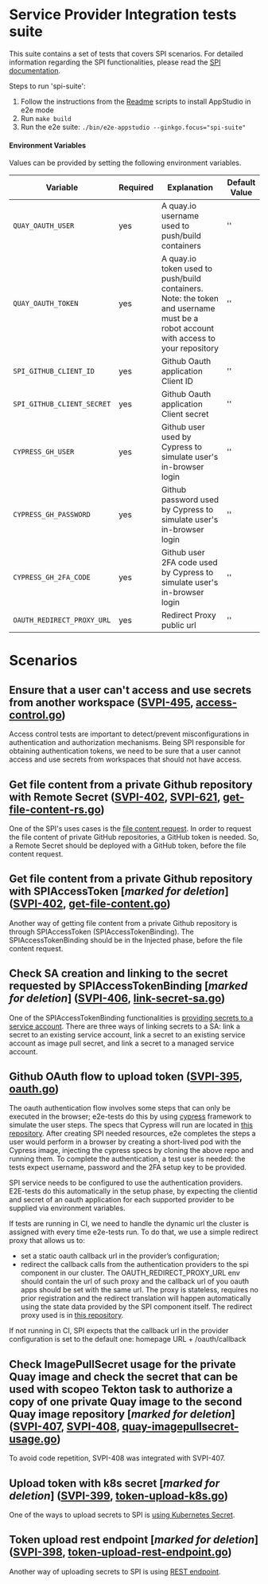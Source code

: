 # Service Provider Integration tests suite

This suite contains a set of tests that covers SPI scenarios. For detailed information regarding the SPI functionalities, please read the [SPI documentation](https://github.com/redhat-appstudio/service-provider-integration-operator/blob/main/docs/USER.md).


Steps to run 'spi-suite':

1) Follow the instructions from the [Readme](../../docs/Installation.md) scripts to install AppStudio in e2e mode
2) Run `make build`
3) Run the e2e suite: `./bin/e2e-appstudio --ginkgo.focus="spi-suite"`

#### Environment Variables

Values can be provided by setting the following environment variables.

| Variable | Required | Explanation | Default Value |
|---|---|---|---|
| `QUAY_OAUTH_USER` | yes | A quay.io username used to push/build containers  | ''  |
| `QUAY_OAUTH_TOKEN` | yes | A quay.io token used to push/build containers. Note: the token and username must be a robot account with access to your repository | '' |
| `SPI_GITHUB_CLIENT_ID` | yes | Github Oauth application Client ID  | ''  |
| `SPI_GITHUB_CLIENT_SECRET` | yes | Github Oauth application Client secret | ''  |
| `CYPRESS_GH_USER` | yes | Github user used by Cypress to simulate user's in-browser login  | ''  |
| `CYPRESS_GH_PASSWORD` | yes | Github password used by Cypress to simulate user's in-browser login  | ''  |
| `CYPRESS_GH_2FA_CODE` | yes | Github user 2FA code used by Cypress to simulate user's in-browser login | ''  |
| `OAUTH_REDIRECT_PROXY_URL` | yes | Redirect Proxy public url | ''  |


# Scenarios

## Ensure that a user can't access and use secrets from another workspace ([SVPI-495](https://issues.redhat.com/browse/SVPI-495), [access-control.go](https://github.com/redhat-appstudio/e2e-tests/blob/main/tests/spi/access-control.go))
Access control tests are important to detect/prevent misconfigurations in authentication and authorization mechanisms. Being SPI responsible for obtaining authentication tokens, we need to be sure that a user cannot access and use secrets from workspaces that should not have access.


## Get file content from a private Github repository with Remote Secret ([SVPI-402](https://issues.redhat.com/browse/SVPI-402), [SVPI-621](https://issues.redhat.com/browse/SVPI-621), [get-file-content-rs.go](https://github.com/redhat-appstudio/e2e-tests/blob/main/tests/spi/get-file-content-rs.go))
One of the SPI's uses cases is the [file content request](https://github.com/redhat-appstudio/service-provider-integration-operator/blob/main/docs/USER.md#retrieving-file-content-from-scm-repository). In order to request the file content of private GitHub repositories, a GitHub token is needed. So, a Remote Secret should be deployed with a GitHub token, before the file content request.


## Get file content from a private Github repository with SPIAccessToken [*marked for deletion*] ([SVPI-402](https://issues.redhat.com/browse/SVPI-402), [get-file-content.go](https://github.com/redhat-appstudio/e2e-tests/blob/main/tests/spi/get-file-content.go))
Another way of getting file content from a private Github repository is through SPIAccessToken (SPIAccessTokenBinding). The SPIAccessTokenBinding should be in the Injected phase, before the file content request.


## Check SA creation and linking to the secret requested by SPIAccessTokenBinding [*marked for deletion*] ([SVPI-406](https://issues.redhat.com/browse/SVPI-406), [link-secret-sa.go](https://github.com/redhat-appstudio/e2e-tests/blob/main/tests/spi/link-secret-sa.go))
One of the SPIAccessTokenBinding functionalities is [providing secrets to a service account](https://github.com/redhat-appstudio/service-provider-integration-operator/blob/main/docs/USER.md#providing-secrets-to-a-service-account). There are three ways of linking secrets to a SA: link a secret to an existing service account, link a secret to an existing service account as image pull secret, and link a secret to a managed service account.


## Github OAuth flow to upload token ([SVPI-395](https://issues.redhat.com/browse/SVPI-395), [oauth.go](https://github.com/redhat-appstudio/e2e-tests/blob/main/tests/spi/oauth.go))
The oauth authentication flow involves some steps that can only be executed in the browser; e2e-tests do this by using [cypress](https://github.com/cypress-io/cypress) framework to simulate the user steps. The specs that Cypress will run are located in [this repository](https://github.com/redhat-appstudio-qe/cypress-browser-oauth-flow). After creating SPI needed resources, e2e completes the steps a user would perform in a browser by creating a short-lived pod with the Cypress image, injecting the cypress specs by cloning the above repo and running them.
To complete the authentication, a test user is needed: the tests expect username, password and the 2FA setup key to be provided. 

SPI service needs to be configured to use the authentication providers. E2E-tests do this automatically in the setup phase, by expecting the clientid and secret of an oauth application for each supported provider to be supplied via environment variables. 

If tests are running in CI, we need to handle the dynamic url the cluster is assigned with every time e2e-tests run. To do that, we use a simple redirect proxy that allows us to: 
- set a static oauth callback url in the provider’s configuration; 
- redirect the callback calls from the authentication providers to the spi component in our cluster. 
The OAUTH_REDIRECT_PROXY_URL env should contain the url of such proxy and the callback url of you oauth apps should be set with the same url. 
The proxy is stateless, requires no prior registration and the redirect translation will happen automatically using the state data provided by the SPI component itself.
The redirect proxy used is in [this repository](https://github.com/redhat-appstudio-qe/spi-oauth-redirect-proxy).

If not running in CI, SPI expects that the callback url in the provider configuration is set to the default one: homepage URL + /oauth/callback


## Check ImagePullSecret usage for the private Quay image and check the secret that can be used with scopeo Tekton task to authorize a copy of one private Quay image to the second Quay image repository [*marked for deletion*] ([SVPI-407](https://issues.redhat.com/browse/SVPI-407), [SVPI-408](https://issues.redhat.com/browse/SVPI-408), [quay-imagepullsecret-usage.go](https://github.com/redhat-appstudio/e2e-tests/blob/main/tests/spi/quay-imagepullsecret-usage.go))
To avoid code repetition, SVPI-408 was integrated with SVPI-407.


## Upload token with k8s secret [*marked for deletion*] ([SVPI-399](https://issues.redhat.com/browse/SVPI-399), [token-upload-k8s.go](https://github.com/redhat-appstudio/e2e-tests/blob/main/tests/spi/token-upload-k8s.go))
One of the ways to upload secrets to SPI is [using Kubernetes Secret](https://github.com/redhat-appstudio/service-provider-integration-operator/blob/main/docs/USER.md#uploading-access-token-to-spi-using-kubernetes-secret).


## Token upload rest endpoint [*marked for deletion*] ([SVPI-398](https://issues.redhat.com/browse/SVPI-398), [token-upload-rest-endpoint.go](https://github.com/redhat-appstudio/e2e-tests/blob/main/tests/spi/token-upload-rest-endpoint.go))
Another way of uploading secrets to SPI is using [REST endpoint](https://github.com/redhat-appstudio/service-provider-integration-operator/blob/main/docs/USER.md#storing-username-and-password-credentials-for-any-provider-by-its-url).